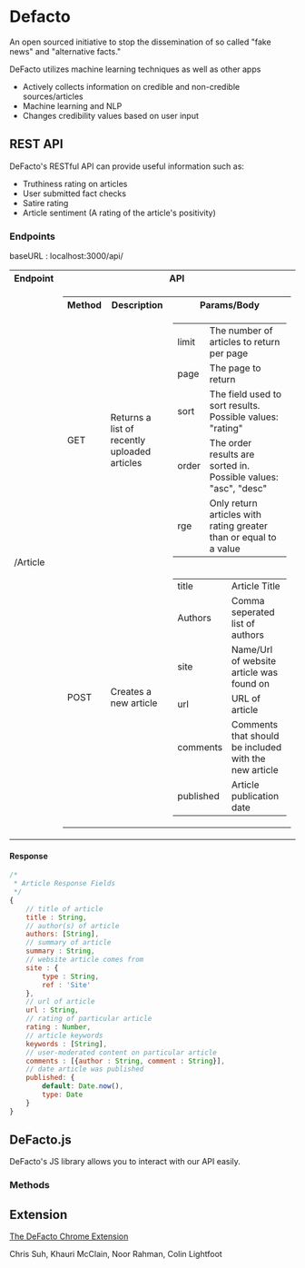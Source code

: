 # Defacto
An open sourced initiative to stop the dissemination of so called "fake news" and "alternative facts."

DeFacto utilizes machine learning techniques as well as other apps

- Actively collects information on credible and non-credible sources/articles
- Machine learning and NLP
- Changes credibility values based on user input

## REST API
DeFacto's RESTful API can provide useful information such as:  
- Truthiness rating on articles
- User submitted fact checks
- Satire rating
- Article sentiment (A rating of the article's positivity)

### Endpoints
baseURL : localhost:3000/api/  
<table>
    <tr>
        <th> Endpoint </th>
        <th> API </th>
    </tr>
    <tr>
        <td> /Article </td>
        <td>
            <table>
                <tr>
                    <th> Method </th>
                    <th> Description </th>
                    <th> Params/Body </th>
                </tr>
                <tr>
                    <td> GET </td>
                    <td> Returns a list of recently uploaded articles </td>
                    <td> 
                        <table>
                            <tr>
                                <td>limit</td><td>The number of articles to return per page</td>
                            </tr>
                            <tr>
                                <td>page</td><td>The page to return</td>
                            </tr>
                            <tr>
                                <td>sort</td><td>The field used to sort results. Possible values: "rating"</td>
                            </tr>
                            <tr>
                                <td>order</td><td>The order results are sorted in. Possible values: "asc", "desc"</td>
                            </tr>
                            <tr>
                                <td>rge</td><td>Only return articles with rating greater than or equal to a value</td>
                            </tr>
                        </table>
                    </td>
                </tr>
                <tr>
                    <td> POST </td>
                    <td> Creates a new article </td>
                    <td> 
                        <table>
                            <tr>
                                <td>title</td><td>Article Title</td>
                            </tr>
                            <tr>
                                <td>Authors</td><td>Comma seperated list of authors</td>
                            </tr>
                            <tr>
                                <td>site</td><td>Name/Url of website article was found on</td>
                            </tr>
                            <tr>
                                <td>url</td><td>URL of article</td>
                            </tr>
                            <tr>
                                <td>comments</td><td>Comments that should be included with the new article</td>
                            </tr>
                            <tr>
                                <td>published</td><td>Article publication date</td>
                            </tr>
                        </table>
                    </td>
                </tr>
            </table>
        </td>
    </tr>
</table>

#### Response
```js
/*
 * Article Response Fields
 */
{
    // title of article
    title : String,
    // author(s) of article
    authors: [String],
    // summary of article
    summary : String,
    // website article comes from
    site : {
        type : String,
        ref : 'Site'
    },
    // url of article
    url : String,
    // rating of particular article
    rating : Number,
    // article keywords
    keywords : [String],
    // user-moderated content on particular article
    comments : [{author : String, comment : String}],
    // date article was published
    published: {
        default: Date.now(),
        type: Date
    }
}
```


## DeFacto.js
DeFacto's JS library allows you to interact with our API easily.

### Methods

## Extension
[The DeFacto Chrome Extension]()




Chris Suh, Khauri McClain, Noor Rahman, Colin Lightfoot